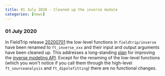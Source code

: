 ```yaml
---
title: 01 July 2020 - Cleaned up the inverse module
categories: [news]
---
```


### 01 July 2020

In FieldTrip release [20200701](https://github.com/fieldtrip/fieldtrip/releases/tag/20200701) the low-level functions in `fieldtrip/inverse` have been renamed to `ft_inverse_xxx` and their input and output arguments have been cleaned up. This addresses a long-standing [plan](http://bugzilla.fieldtriptoolbox.org/show_bug.cgi?id=208) for improving the [inverse modeling API](/development/module/inverse). Except for the renaming of the low-level functions (which you won't notice if you call them through the high-level `ft_sourceanalysis` and `ft_dipolefitting`) there are no functional changes.
